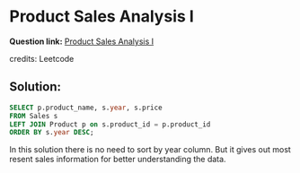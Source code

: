 # Product Sales Analysis I

**Question link:** [Product Sales Analysis I](https://leetcode.com/problems/product-sales-analysis-i/description/)

credits: Leetcode

## Solution:
```sql
SELECT p.product_name, s.year, s.price
FROM Sales s
LEFT JOIN Product p on s.product_id = p.product_id
ORDER BY s.year DESC;
```

In this solution there is no need to sort by year column. But it gives out most resent sales information for better understanding the data.